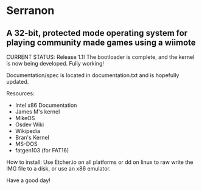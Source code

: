# Serranon
## A 32-bit, protected mode operating system for playing community made games using a wiimote
CURRENT STATUS: Release 1.1! The bootloader is complete, and the kernel is now being developed. Fully working!

Documentation/spec is located in documentation.txt and is hopefully updated.

Resources:

* Intel x86 Documentation
* James M's kernel
* MikeOS
* Osdev Wiki
* Wikipedia
* Bran's Kernel
* MS-DOS
* fatgen103 (for FAT16)

How to install:
Use Etcher.io on all platforms or dd on linux to raw write the IMG file to a disk, or use an x86 emulator.

Have a good day!
